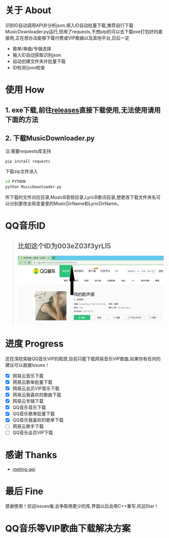 # 关于 About
识别ID自动调用API并分析json,填入ID自动批量下载,推荐自行下载MusicDownloader.py运行,但用了requests,不想pip的可以去下载exe打包好的直接用,正在想办法能够下载付费或VIP歌曲以及其他平台,日后一定
- 歌单/单曲/专辑选择
- 输入ID自动获取识别json
- 自动创建文件夹并批量下载
- ID检测/json检查
# 使用 How
## 1.  exe下载,前往[releases](https://github.com/Beadd/MusicDownloader/releases)直接下载使用,无法使用请用下面的方法
## 2.  下载MusicDownloader.py
注:需要requests库支持
```
pip install requests
```
下载zip文件进入
```bash
cd PYTHON
python MusicDownloader.py
```
所下载的文件对应目录,MusicB音频目录,LyricB歌词目录,想更改下载文件夹名可以分别更改全局变量里的MusicDirName和LyricDirName。
# QQ音乐ID
> ## 比如这个ID为003eZ03f3yrLl5
> ![avatar](./QQmusicID.png)

# 进度 Progress
还在深挖突破QQ音乐VIP的瓶颈,目前只能下载网易音乐VIP歌曲,如果你有任何的建议可以直接Issues！

- [x] 网易云音乐下载
- [x] 网易云歌单批量下载
- [x] 网易云会员VIP音乐下载
- [x] 网易云我喜欢的歌曲下载 
- [x] 网易云专辑下载
- [x] QQ音乐音乐下载
- [x] QQ音乐歌单批量下载
- [x] QQ音乐我喜欢的歌单下载
- [ ] 网易云歌手下载
- [ ] QQ音乐会员VIP下载
# 感谢 Thanks
- [meting-api](https://github.com/injahow/meting-api)
# 最后 Fine
感谢使用！欢迎issues催,会争取用更少的库,界面以后会用C++重写,欢迎Star！
# QQ音乐等VIP歌曲下载解决方案
